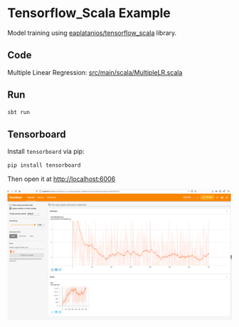 # Tensorflow_Scala Example

Model training using [eaplatanios/tensorflow_scala](https://github.com/eaplatanios/tensorflow_scala) library.

## Code

Multiple Linear Regression: [src/main/scala/MultipleLR.scala](src/main/scala/MultipleLR.scala)

## Run

```bash
sbt run
```

## Tensorboard

Install `tensorboard` via pip: 

```bash
pip install tensorboard
```

Then open it at [http://localhost:6006](http://localhost:6006)

![Tensor Board](tensor-board.png)


